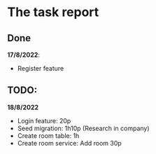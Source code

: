 # The task report

## Done
**17/8/2022**:
 - Register feature

## TODO:
**18/8/2022**
 - Login feature: 20p
 - Seed migration: 1h10p (Research in company)
 - Create room table: 1h
 - Create room service: Add room 30p
